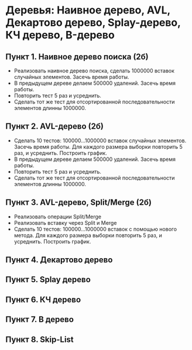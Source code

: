 # Деревья: Наивное дерево, AVL, Декартово дерево, Splay-дерево, КЧ дерево, B-дерево

## Пункт 1. Наивное дерево поиска (2б)
* Реализовать наивное дерево поиска, сделать 1000000 вставок случайных элементов. Засечь время работы. 
* В предыдущем дереве делаем 500000 удалений. Засечь время работы. 
* Повторить тест 5 раз и усреднить.
* Сделать тот же тест для отсортированной последовательности элементов длинны 1000000.

## Пункт 2. AVL-дерево (2б)
*  Сделать 10 тестов: 100000...1000000 вставок случайных элементов. Засечь время работы. Для каждого размера выборки повторить 5 раз, и усреднить.
   Построить график.
* В предыдущем дереве делаем 500000 удалений. Засечь время работы. 
* Повторить тест 5 раз и усреднить.
* Сделать тот же тест для отсортированной последовательности элементов длинны 1000000.

## Пункт 3. AVL-дерево, Split/Merge (2б)
* Реализовать операции Split/Merge
* Реализовать вставку через Split и Merge
* Сделать 10 тестов: 100000...1000000 вставок c помощью нового метода. Для каждого размера выборки повторить 5 раз, и усреднить.
   Построить график.

## Пункт 4. Декартово дерево 

## Пункт 5. Splay дерево 

## Пункт 6. КЧ дерево

## Пункт 7. B дерево

## Пункт 8. Skip-List
